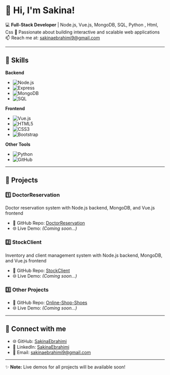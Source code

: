 # 👋 Hi, I'm Sakina!

💻 **Full-Stack Developer** | Node.js, Vue.js, MongoDB, SQL, Python , Html, Css
🌱 Passionate about building interactive and scalable web applications  
📫 Reach me at: sakinaebrahimi9@gmail.com  

---

## 🌟 Skills

**Backend**  
-  ![Node.js](https://img.shields.io/badge/Node.js-339933?style=for-the-badge&logo=node.js&logoColor=white)   
-  ![Express](https://img.shields.io/badge/Express.js-000000?style=for-the-badge&logo=express&logoColor=white)  
-  ![MongoDB](https://img.shields.io/badge/MongoDB-47A248?style=for-the-badge&logo=mongodb&logoColor=white)  
-  ![SQL](https://img.shields.io/badge/SQL-4479A1?style=for-the-badge&logo=sql&logoColor=white)  

**Frontend**  
-  ![Vue.js](https://img.shields.io/badge/Vue.js-35495E?style=for-the-badge&logo=vue.js&logoColor=4FC08D)  
-  ![HTML5](https://img.shields.io/badge/HTML5-E34F26?style=for-the-badge&logo=html5&logoColor=white)  
-  ![CSS3](https://img.shields.io/badge/CSS3-1572B6?style=for-the-badge&logo=css3&logoColor=white)  
-  ![Bootstrap](https://img.shields.io/badge/Bootstrap-563D7C?style=for-the-badge&logo=bootstrap&logoColor=white)  

**Other Tools**  
-  ![Python](https://img.shields.io/badge/Python-3776AB?style=for-the-badge&logo=python&logoColor=white)  
-  ![GitHub](https://img.shields.io/badge/GitHub-181717?style=for-the-badge&logo=github&logoColor=white)  

---

## 📂 Projects

### 1️⃣ DoctorReservation
Doctor reservation system with Node.js backend, MongoDB, and Vue.js frontend  
- 🔗 GitHub Repo: [DoctorReservation](https://github.com/SakinaEbrahimi/doctor-reservation)  
- 🌐 Live Demo: *(Coming soon…)*   

### 2️⃣ StockClient
Inventory and client management system with Node.js backend, MongoDB, and Vue.js frontend  
- 🔗 GitHub Repo: [StockClient](https://github.com/SakinaEbrahimi/stock-client)  
- 🌐 Live Demo: *(Coming soon…)* 

### 3️⃣ Other Projects
- 🔗 GitHub Repo: [Online-Shop-Shoes](https://github.com/SakinaEbrahimi/onlineshoesshop)  
- 🌐 Live Demo: *(Coming soon…)*  

---

## 🔗 Connect with me
- 🌐 GitHub: [SakinaEbrahimi](https://github.com/SakinaEbrahimi)  
- 💼 LinkedIn: [SakinaEbrahimi](https://www.linkedin.com/in/sakina-ebrahimi)  
- 📧 Email: sakinaebrahimi9@gmail.com  

---

✨ **Note:** Live demos for all projects will be available soon!
